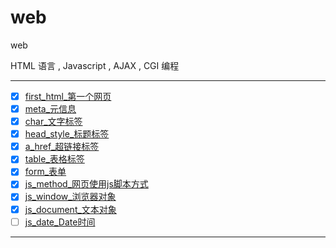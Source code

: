# web

web

HTML 语言 , Javascript , AJAX , CGI 编程

----------------

- [x] [first_html_第一个网页](first_html)
- [x] [meta_元信息](meta)
- [x] [char_文字标签](char)
- [x] [head_style_标题标签](head_style)
- [x] [a_href_超链接标签](a_href)
- [x] [table_表格标签](table)
- [x] [form_表单](form)
- [x] [js_method_网页使用js脚本方式](js_method)
- [x] [js_window_浏览器对象](js_window)
- [x] [js_document_文本对象](js_document)
- [ ] [js_date_Date时间](js_date)

----------------
